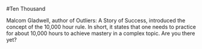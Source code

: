 #Ten Thousand

Malcom Gladwell, author of Outliers: A Story of Success, introduced the concept of the 10,000 hour rule. In short, it states that one needs to practice for about 10,000 hours to achieve mastery in a complex topic. Are you there yet?
